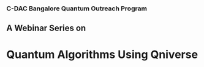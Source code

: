 ### C-DAC Bangalore Quantum Outreach Program

## A Webinar Series on
# Quantum Algorithms Using Qniverse